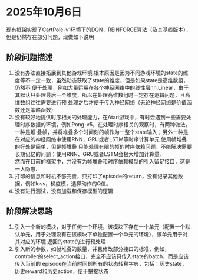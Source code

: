 # 2025年10月6日
现有框架实现了CartPole-v1环境下的DQN，REINFORCE算法（及其基线版本），但是仍然存在部分问题，现做如下说明
## 阶段问题描述
1. 没有办法直接拓展到其他游戏环境.根本原因是因为不同游戏环境的state的维度等不一定一致，虽然动态获取了state的维度，但是如果state是高维数组，仍然不
便于处理，例如大量运用在各个神经网络中的线性层nn.Linear，由于其默认只处理最后一个维度，所以在处理高维数组时一定存在逻辑问题，且高维数组往往需要进行预
处理之后才便于传入神经网络（无论神经网络是价值函数还是策略函数）
2. 没有较好地提供时序相关的处理能力，在Atari游戏中，有时会遇到一些需要处理时序数据的环境，例如Pong-v5，在处理时序相关的观察时，有两种做法，一种是堆
叠帧，并将堆叠多个时间刻的帧作为一整个state输入；另外一种是在对应的神经网络中使用RNN，GRU或者LSTM等时序计算单元.使用帧堆叠的好处是简单，但是帧堆叠
只能处理有限的帧的时序依赖问题，不能解决需要长期记忆的问题；使用RNN、GRU或者LSTM会极大增加计算量.  
然而在目前的框架中，并没有为帧堆叠和时序依赖模型的引入留足接口，这是一大隐患.
3. 打印的信息和时机不够完善，只打印了episode的return，没有记录其他数据，例如loss，梯度模，选择动作的Q值。
4. 没有进行测试，没有加载和保存模型的逻辑
## 阶段解决思路
1. 引入一个新的模块，对于任何一个环境，该模块下存在一个单元（配置一个默认单元，用于处理没有在该模块下单独配置一个单元的环境），该单元用于对其对应的环境
返回的state的进行预处理
2. 引入新的参数，如帧堆叠的数量，并且修改部分接口的标准，例如，controller的select_action接口，完全不应该只传入state的batch，而是应该传入当前的
episode在当前时间刻所有的状态转移字典，包括：历史state，历史reward和历史action，便于拼接状态